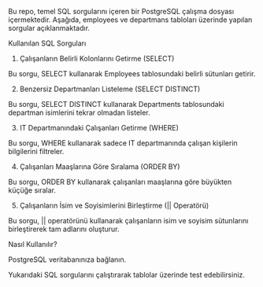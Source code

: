 Bu repo, temel SQL sorgularını içeren bir PostgreSQL çalışma dosyası içermektedir. Aşağıda, employees ve departmans tabloları üzerinde yapılan sorgular açıklanmaktadır.

Kullanılan SQL Sorguları

1. Çalışanların Belirli Kolonlarını Getirme (SELECT)

Bu sorgu, SELECT kullanarak Employees tablosundaki belirli sütunları getirir.

2. Benzersiz Departmanları Listeleme (SELECT DISTINCT)

Bu sorgu, SELECT DISTINCT kullanarak Departments tablosundaki departman isimlerini tekrar olmadan listeler.

3. IT Departmanındaki Çalışanları Getirme (WHERE)

Bu sorgu, WHERE kullanarak sadece IT departmanında çalışan kişilerin bilgilerini filtreler.

4. Çalışanları Maaşlarına Göre Sıralama (ORDER BY)

Bu sorgu, ORDER BY kullanarak çalışanları maaşlarına göre büyükten küçüğe sıralar.

5. Çalışanların İsim ve Soyisimlerini Birleştirme (|| Operatörü)

Bu sorgu, || operatörünü kullanarak çalışanların isim ve soyisim sütunlarını birleştirerek tam adlarını oluşturur.

Nasıl Kullanılır?

PostgreSQL veritabanınıza bağlanın.

Yukarıdaki SQL sorgularını çalıştırarak tablolar üzerinde test edebilirsiniz.

